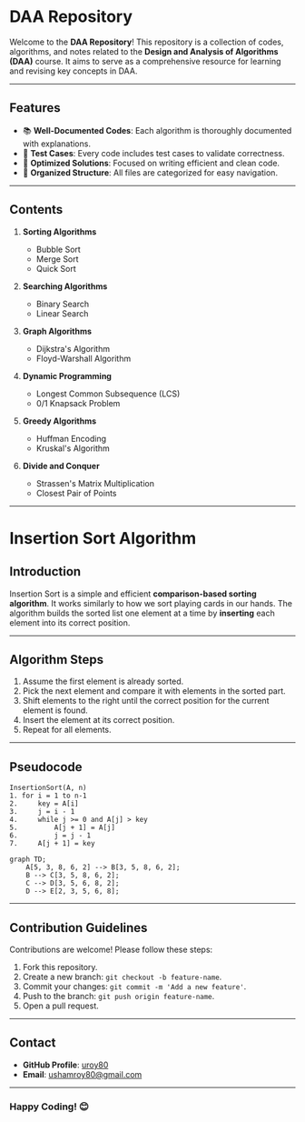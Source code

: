 # DAA Repository

Welcome to the **DAA Repository**! This repository is a collection of codes, algorithms, and notes related to the **Design and Analysis of Algorithms (DAA)** course. It aims to serve as a comprehensive resource for learning and revising key concepts in DAA.

---

## Features

- 📚 **Well-Documented Codes**: Each algorithm is thoroughly documented with explanations.
- 🧪 **Test Cases**: Every code includes test cases to validate correctness.
- 🚀 **Optimized Solutions**: Focused on writing efficient and clean code.
- 📂 **Organized Structure**: All files are categorized for easy navigation.

---

## Contents

1. **Sorting Algorithms**
   - Bubble Sort
   - Merge Sort
   - Quick Sort

2. **Searching Algorithms**
   - Binary Search
   - Linear Search

3. **Graph Algorithms**
   - Dijkstra's Algorithm
   - Floyd-Warshall Algorithm

4. **Dynamic Programming**
   - Longest Common Subsequence (LCS)
   - 0/1 Knapsack Problem

5. **Greedy Algorithms**
   - Huffman Encoding
   - Kruskal's Algorithm

6. **Divide and Conquer**
   - Strassen's Matrix Multiplication
   - Closest Pair of Points

---

# Insertion Sort Algorithm

## Introduction
Insertion Sort is a simple and efficient **comparison-based sorting algorithm**. It works similarly to how we sort playing cards in our hands. The algorithm builds the sorted list one element at a time by **inserting** each element into its correct position.

---

## Algorithm Steps
1. Assume the first element is already sorted.
2. Pick the next element and compare it with elements in the sorted part.
3. Shift elements to the right until the correct position for the current element is found.
4. Insert the element at its correct position.
5. Repeat for all elements.

---

## Pseudocode
```plaintext
InsertionSort(A, n)
1. for i = 1 to n-1
2.     key = A[i]
3.     j = i - 1
4.     while j >= 0 and A[j] > key
5.         A[j + 1] = A[j]
6.         j = j - 1
7.     A[j + 1] = key

```

```mermaid
graph TD;
    A[5, 3, 8, 6, 2] --> B[3, 5, 8, 6, 2];
    B --> C[3, 5, 8, 6, 2];
    C --> D[3, 5, 6, 8, 2];
    D --> E[2, 3, 5, 6, 8];

```

---


## Contribution Guidelines

Contributions are welcome! Please follow these steps:

1. Fork this repository.
2. Create a new branch: `git checkout -b feature-name`.
3. Commit your changes: `git commit -m 'Add a new feature'`.
4. Push to the branch: `git push origin feature-name`.
5. Open a pull request.

---

## Contact

- **GitHub Profile**: [uroy80](https://github.com/uroy80)
- **Email**: ushamroy80@gmail.com

---

### Happy Coding! 😊
